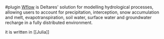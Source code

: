 #plugin
[Wflow](https://deltares.github.io/Wflow.jl/dev/) is Deltares' solution for modelling hydrological processes, allowing users to account for precipitation, interception, snow accumulation and melt, evapotranspiration, soil water, surface water and groundwater recharge in a fully distributed environment.

it is written in [[Julia]]